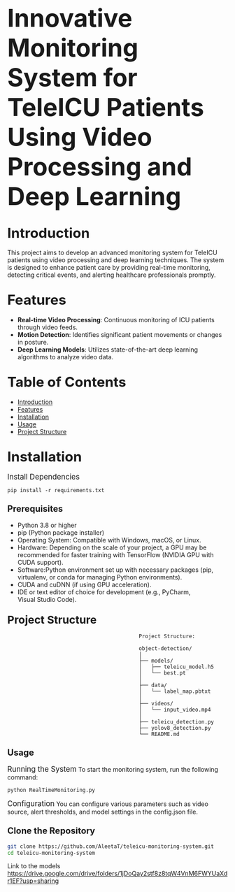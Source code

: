 # <span style="font-size:2em;">Innovative Monitoring System for TeleICU Patients Using Video Processing and Deep Learning</span>

## <span style="font-size:1.5em;">Introduction</span>

This project aims to develop an advanced monitoring system for TeleICU patients using video processing and deep learning techniques. The system is designed to enhance patient care by providing real-time monitoring, detecting critical events, and alerting healthcare professionals promptly.

## <span style="font-size:1.5em;">Features</span>

- **Real-time Video Processing**: Continuous monitoring of ICU patients through video feeds.
- **Motion Detection**: Identifies significant patient movements or changes in posture.
- **Deep Learning Models**: Utilizes state-of-the-art deep learning algorithms to analyze video data.

## <span style="font-size:1.5em;">Table of Contents</span>

- [Introduction](#introduction)
- [Features](#features)
- [Installation](#installation)
- [Usage](#usage)
- [Project Structure](#project-structure)

## <span style="font-size:1.5em;">Installation</span>
<span style="font-size:1.2em;">Install Dependencies</span>
```
pip install -r requirements.txt
```

### <span style="font-size:1.2em;">Prerequisites</span>

- Python 3.8 or higher
- pip (Python package installer)
- Operating System: Compatible with Windows, macOS, or Linux.
- Hardware: Depending on the scale of your project, a GPU may be recommended for faster training with TensorFlow (NVIDIA GPU with CUDA support).
- Software:Python environment set up with necessary packages (pip, virtualenv, or conda for managing Python environments).
- CUDA and cuDNN (if using GPU acceleration).
- IDE or text editor of choice for development (e.g., PyCharm, Visual Studio Code).

### <span style="font-size:1.5em;">Project Structure</span>
```
                                          Project Structure:
                                          
                                          object-detection/
                                          │
                                          ├── models/
                                          │   ├── teleicu_model.h5
                                          │   └── best.pt
                                          │
                                          ├── data/
                                          │   └── label_map.pbtxt
                                          │
                                          ├── videos/
                                          │   └── input_video.mp4
                                          │
                                          ├── teleicu_detection.py
                                          ├── yolov8_detection.py
                                          └── README.md
```
### <span style="font-size:1.2em;">Usage</span>
<span style="font-size:1.2em;">Running the System</span>
To start the monitoring system, run the following command:
```
python RealTimeMonitoring.py
```
<span style="font-size:1.2em;">Configuration</span>
You can configure various parameters such as video source, alert thresholds, and model settings in the config.json file.



### <span style="font-size:1.2em;">Clone the Repository</span>
```bash
git clone https://github.com/AleetaT/teleicu-monitoring-system.git
cd teleicu-monitoring-system
```
Link to the models
https://drive.google.com/drive/folders/1jDoQay2stf8z8tqW4VnM6FWYUaXdr1EF?usp=sharing

